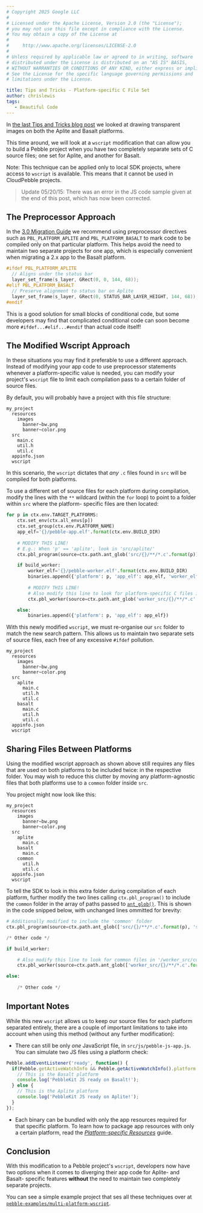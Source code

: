 ```yaml
---
# Copyright 2025 Google LLC
#
# Licensed under the Apache License, Version 2.0 (the "License");
# you may not use this file except in compliance with the License.
# You may obtain a copy of the License at
#
#     http://www.apache.org/licenses/LICENSE-2.0
#
# Unless required by applicable law or agreed to in writing, software
# distributed under the License is distributed on an "AS IS" BASIS,
# WITHOUT WARRANTIES OR CONDITIONS OF ANY KIND, either express or implied.
# See the License for the specific language governing permissions and
# limitations under the License.

title: Tips and Tricks - Platform-specific C File Set
author: chrislewis
tags: 
   - Beautiful Code
---
```


In 
[the last Tips and Tricks blog post](/blog/2015/05/13/tips-and-tricks-transparent-images/) 
we looked at drawing transparent images on both the Aplite and Basalt platforms.

This time around, we will look at a `wscript` modification that can allow you to
build a Pebble project when you have two completely separate sets of C source
files; one set for Aplite, and another for Basalt.

Note: This technique can be applied only to local SDK projects, where access to
`wscript` is available. This means that it cannot be used in CloudPebble
projects.



> Update 05/20/15: There was an error in the JS code sample given at the end of
> this post, which has now been corrected.

## The Preprocessor Approach

In the [3.0 Migration Guide](/sdk/migration-guide/#backwards-compatibility) we
recommend using preprocessor directives such as `PBL_PLATFORM_APLITE` and
`PBL_PLATFORM_BASALT` to mark code to be compiled only on that particular
platform. This helps avoid the need to maintain two separate projects for one
app, which is especially convenient when migrating a 2.x app to the Basalt
platform.

```c
#ifdef PBL_PLATFORM_APLITE
  // Aligns under the status bar
  layer_set_frame(s_layer, GRect(0, 0, 144, 68));
#elif PBL_PLATFORM_BASALT
  // Preserve alignment to status bar on Aplite
  layer_set_frame(s_layer, GRect(0, STATUS_BAR_LAYER_HEIGHT, 144, 68));
#endif
```

This is a good solution for small blocks of conditional code, but some
developers may find that complicated conditional code can soon become more
`#ifdef...#elif...#endif` than actual code itself!


## The Modified Wscript Approach

In these situations you may find it preferable to use a different approach.
Instead of modifying your app code to use preprocessor statements whenever a
platform-specific value is needed, you can modify your project's `wscript` file
to limit each compilation pass to a certain folder of source files.

By default, you will probably have a project with this file structure:

```text
my_project
  resources
    images
      banner~bw.png
      banner~color.png
  src
    main.c
    util.h
    util.c
  appinfo.json
  wscript
```

In this scenario, the `wscript` dictates that *any* `.c` files found in `src`
will be compiled for both platforms. 

To use a different set of source files for each platform during compilation,
modify the lines with the `**` wildcard (within the `for` loop) to point to a
folder within `src` where the platform- specific files are then located:

```python
for p in ctx.env.TARGET_PLATFORMS:
    ctx.set_env(ctx.all_envs[p])
    ctx.set_group(ctx.env.PLATFORM_NAME)
    app_elf='{}/pebble-app.elf'.format(ctx.env.BUILD_DIR)
    
    # MODIFY THIS LINE!
    # E.g.: When 'p' == 'aplite', look in 'src/aplite/'
    ctx.pbl_program(source=ctx.path.ant_glob('src/{}/**/*.c'.format(p)), target=app_elf)

    if build_worker:
        worker_elf='{}/pebble-worker.elf'.format(ctx.env.BUILD_DIR)
        binaries.append({'platform': p, 'app_elf': app_elf, 'worker_elf': worker_elf})
        
        # MODIFY THIS LINE!
        # Also modify this line to look for platform-specific C files in `worker_src`
        ctx.pbl_worker(source=ctx.path.ant_glob('worker_src/{}/**/*.c'.format(p)), target=worker_elf)

    else:
        binaries.append({'platform': p, 'app_elf': app_elf})
```

With this newly modified `wscript`, we must re-organise our `src` folder to
match the new search pattern. This allows us to maintain two separate sets of
source files, each free of any excessive `#ifdef` pollution.

```text
my_project
  resources
    images
      banner~bw.png
      banner~color.png
  src
    aplite
      main.c      
      util.h
      util.c
    basalt
      main.c      
      util.h
      util.c
  appinfo.json
  wscript
```


## Sharing Files Between Platforms

Using the modified wscript approach as shown above still requires any files that
are used on both platforms to be included twice: in the respective folder. You
may wish to reduce this clutter by moving any platform-agnostic files that both
platforms use to a `common` folder inside `src`.

You project might now look like this:

```text
my_project
  resources
    images
      banner~bw.png
      banner~color.png
  src
    aplite
      main.c
    basalt
      main.c
    common
      util.h
      util.c
  appinfo.json
  wscript
```

To tell the SDK to look in this extra folder during compilation of each
platform, further modify the two lines calling `ctx.pbl_program()` to include
the `common` folder in the array of paths passed to 
[`ant_glob()`](https://waf.io/book/#_general_usage). This is shown in the code
snipped below, with unchanged lines ommitted for brevity:

```python
# Additionally modified to include the 'common' folder
ctx.pbl_program(source=ctx.path.ant_glob(['src/{}/**/*.c'.format(p), 'src/common/**/*.c']), target=app_elf)

/* Other code */

if build_worker:

    # Also modify this line to look for common files in '/worker_src/common/'
    ctx.pbl_worker(source=ctx.path.ant_glob(['worker_src/{}/**/*.c'.format(p), 'worker_src/common/**/*.c']), target=worker_elf)

else:
    
    /* Other code */

```


## Important Notes

While this new `wscript` allows us to keep our source files for each platform
separated entirely, there are a couple of important limitations to take into
account when using this method (without any further modification):

* There can still be only *one* JavaScript file, in `src/js/pebble-js-app.js`.
  You can simulate two JS files using a platform check:

```js
Pebble.addEventListener('ready', function() {
  if(Pebble.getActiveWatchInfo && Pebble.getActiveWatchInfo().platform === 'basalt') {
    // This is the Basalt platform
    console.log('PebbleKit JS ready on Basalt!');
  } else {
    // This is the Aplite platform
    console.log('PebbleKit JS ready on Aplite!');
  }
});  
```

* Each binary can be bundled with only the app resources required for that
  specific platform. To learn how to package app resources with only a certain
  platform, read the
  [*Platform-specific Resources*](/guides/app-resources/platform-specific/) 
  guide.


## Conclusion

With this modification to a Pebble project's `wscript`, developers now have two
options when it comes to diverging their app code for Aplite- and Basalt-
specific features **without** the need to maintain two completely separate
projects.

You can see a simple example project that ses all these techniques over at 
[`pebble-examples/multi-platform-wscript`]({{site.links.examples_org}}/multi-platform-wscript).

